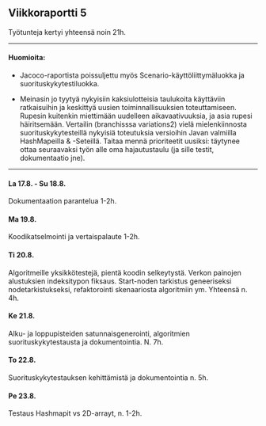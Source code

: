 ## Viikkoraportti 5

Työtunteja kertyi yhteensä noin 21h.

---

#### Huomioita:

* Jacoco-raportista poissuljettu myös Scenario-käyttöliittymäluokka ja suorituskykytestiluokka.

* Meinasin jo tyytyä nykyisiin kaksiulotteisia taulukoita käyttäviin ratkaisuihin ja keskittyä uusien toiminnallisuuksien toteuttamiseen. Rupesin kuitenkin miettimään uudelleen aikavaativuuksia, ja asia rupesi häiritsemään. Vertailin (branchisssa variations2) vielä mielenkiinnosta suorituskykytesteillä nykyisiä toteutuksia versioihin Javan valmiilla HashMapeilla & -Seteillä. Taitaa mennä prioriteetit uusiksi: täytynee ottaa seuraavaksi työn alle oma hajautustaulu (ja sille testit, dokumentaatio jne).

---

#### La 17.8. - Su 18.8.

Dokumentaation parantelua 1-2h.

#### Ma 19.8.

Koodikatselmointi ja vertaispalaute 1-2h.

#### Ti 20.8.

Algoritmeille yksikkötestejä, pientä koodin selkeytystä. Verkon painojen alustuksien indeksitypon fiksaus. Start-noden tarkistus geneeriseksi nodetarkistukseksi, refaktorointi skenaariosta algoritmiin ym. Yhteensä n. 4h.

#### Ke 21.8.

Alku- ja loppupisteiden satunnaisgenerointi, algoritmien suorituskykytestausta ja dokumentointia. N. 7h.

#### To 22.8.

Suorituskykytestauksen kehittämistä ja dokumentointia n. 5h.

#### Pe 23.8.

Testaus Hashmapit vs 2D-arrayt, n. 1-2h.
